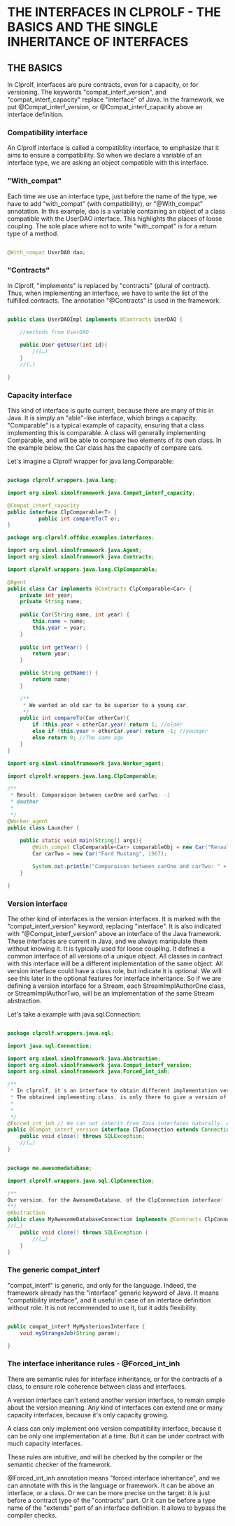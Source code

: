 # THE INTERFACES IN CLPROLF - THE BASICS AND THE SINGLE INHERITANCE OF INTERFACES

## THE BASICS

In Clprolf, interfaces are pure contracts, even for a capacity, or for versioning.
The keywords "compat_interf_version", and "compat_interf_capacity" replace "interface" of Java.
In the framework, we put @Compat_interf_version, or @Compat_interf_capacity above an interface definition.

### Compatibility interface

An Clprolf interface is called a compatiblity interface, to emphasize that it aims to ensure a compatibility.
So when we declare a variable of an interface type, we are asking an object compatible with this interface.

### "With_compat"

Each time we use an interface type, just before the name of the type, we have to add "with_compat" (with compatibility), or "@With_compat" annotation.
In this example, dao is a variable containing an object of a class compatible with the UserDAO interface. This highlights the places of loose coupling.
The sole place where not to write "with_compat" is for a return type of a method.

```java

@With_compat UserDAO dao;

```

### "Contracts"

In Clprolf, "implements" is replaced by "contracts" (plural of contract). Thus, when implementing an interface, we have to write the list of the fulfilled contracts.
The annotation "@Contracts" is used in the framework.

```java

public class UserDAOImpl implements @Contracts UserDAO {

	//methods from UserDAO
	
	public User getUser(int id){
		//(…)
	}
	//(…)

}

```

### Capacity interface

This kind of interface is quite current, because there are many of this in Java. It is simply an "able"-like interface, which brings a capacity.
"Comparable" is a typical example of capacity, ensuring that a class implementing this is comparable. A class will generally implementing Comparable<thisClass>, and will be able to compare two elements of its own class. In the example below, the Car class has the capacity of compare cars.

Let's imagine a Clprolf wrapper for java.lang.Comparable:

```java

package clprolf.wrappers.java.lang;

import org.simol.simolframework.java.Compat_interf_capacity;

@Compat_interf_capacity
public interface ClpComparable<T> {
          public int compareTo(T o);
}

package org.clprolf.offdoc.examples.interfaces;

import org.simol.simolframework.java.Agent;
import org.simol.simolframework.java.Contracts;

import clprolf.wrappers.java.lang.ClpComparable;

@Agent
public class Car implements @Contracts ClpComparable<Car> {
	private int year;
	private String name;
	
	public Car(String name, int year) {
		this.name = name;
		this.year = year;
	}
	
	public int getYear() {
		return year;
	}

	public String getName() {
		return name;
	}

	/**
	 * We wanted an old car to be superior to a young car.
	 */
	public int compareTo(Car otherCar){
		if (this.year < otherCar.year) return 1; //older
		else if (this.year > otherCar.year) return -1; //younger
		else return 0; //The same age
	}
}

import org.simol.simolframework.java.Worker_agent;

import clprolf.wrappers.java.lang.ClpComparable;

/**
 * Result: Comparaison between carOne and carTwo: -1
 * @author
 *
 */
@Worker_agent
public class Launcher {
	
	public static void main(String[] args){
		@With_compat ClpComparable<Car> comparableObj = new Car("Renault Clio 4", 2015);
		Car carTwo = new Car("Ford Mustang", 1967);

		System.out.println("Comparaison between carOne and carTwo: " + comparableObj.compareTo(carTwo) );
	}

}


```

### Version interface

The other kind of interfaces is the version interfaces. It is marked with the "compat_interf_version" keyword, replacing "interface". It is also indicated with "@Compat_interf_version" above an interface of the Java framework.
These interfaces are current in Java, and we always manipulate them without knowing it. It is typically used for loose coupling.
It defines a common interface of all versions of a unique object. All classes in contract with this interface will be a different implementation of the same object.
All version interface could have a class role, but indicate it is optional. We will see this later in the optional features for interface inheritance.
So if we are defining a version interface for a Stream, each StreamImplAuthorOne class, or StreamImplAuthorTwo, will be an implementation of the same Stream abstraction.

Let's take a example with java.sql.Connection:


```java

package clprolf.wrappers.java.sql;

import java.sql.Connection;

import org.simol.simolframework.java.Abstraction;
import org.simol.simolframework.java.Compat_interf_version;
import org.simol.simolframework.java.Forced_int_inh;

/**
 * In clprolf, it's an interface to obtain different implementation versions of it!
 * The obtained implementing class, is only there to give a version of this.
 * 
 *
 */
@Forced_int_inh // We can not inherit from Java interfaces naturally. And we could not inherit from another compat_interf_version!
public @Compat_interf_version interface ClpConnection extends Connection {
	public void close() throws SQLException;
	//(…)
}


package me.awesomedatabase;

import clprolf.wrappers.java.sql.ClpConnection;

/**
Our version, for the AwesomeDatabase, of the ClpConnection interface!
**/
@Abstraction
public class MyAwesomeDatabaseConnection implements @Contracts ClpConnection {
//(…)
	public void close() throws SQLException {
		//(…)
	}
}


```

### The generic compat_interf

"compat_interf" is generic, and only for the language. Indeed, the framework already has the "interface" generic keyword of Java.
It means "compatibility interface", and it useful in case of an interface definition without role. It is not recommended to use it, but it adds flexibility.

```Java

public compat_interf MyMysteriousInterface {
	void myStrangeJob(String param);

}


```

### The interface inheritance rules - @Forced_int_inh

There are semantic rules for interface inheritance, or for the contracts of a class, to ensure role coherence between class and interfaces.

A version interface can't extend another version interface, to remain simple about the version meaning.
Any kind of interfaces can extend one or many capacity interfaces, because it's only capacity growing.

A class can only implement one version compatibility interface, because it can be only one implementation at a time. But it can be under contract with much capacity interfaces.

These rules are intuitive, and will be checked by the compiler or the semantic checker of the framework.
 
@Forced_int_inh annotation means "forced interface inheritance", and we can annotate with this in the language or framework.
It can be above an interface, or a class. 
Or we can be more precise on the target: it is just before a contract type of the "contracts" part. Or it can be before a type name of the "extends" part of an interface definition.
It allows to bypass the compiler checks.
